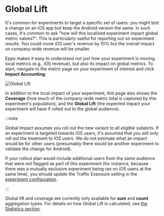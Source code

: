 # Global Lift

It's common for experiments to target a specific set of users: you might test a change on an iOS app but keep the Android version the same. In such cases, it's common to ask "how will this localized experiment impact global metric values?". This is particularly useful for reporting out on experiment results. You could move iOS user's revenue by 10% but the overall impact on company-wide revenue will be smaller.

Eppo makes it easy to understand not just how your experiment is moving local metrics (e.g., iOS revenue), but also its impact on global metrics. To start, navigate to the metric page on your experiment of interest and click **Impact Accounting**:

![Global Lift](/img/measuring-experiments/global-lift.png)

In addition to the local impact of your experiment, this page also shows the **Coverage** (how much of the company-wide metric total is captured by this experiment's population), and the **Global Lift** (the expected impact your experiment will have if rolled out to the global audience). 

:::note

Global Impact assumes you roll out the new variant to all *eligible* subjects. If an experiment is targeted towards iOS users, it's assumed that you will only roll out the treatment to iOS users. We do not estimate what an impact would be for other users (presumably there would be another experiment to validate the change for Android).

If your rollout plan would include additional users from the same audience that were not flagged as part of this experiment (for instance, because there was a mutually exclusive experiment being ran on iOS users at the same time), you should update the Traffic Exposure setting in the [experiment configuration](/experiment-analysis/configuration/#configuring-the-experiment-analysis).

:::

Global lift and coverage are currently only available for **sum** and **count** aggregation types. For details on how Global Lift is calculated, see [the Statistics section](/statistics/global-lift).
